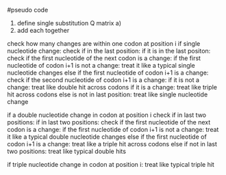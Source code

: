 #pseudo code
1) define single substitution Q matrix
  a)
2) add each together



check how many changes are within one codon at position i
  if single nucleotide change:
    check if in the last position:
      if it is in the last positon:
        check if the first nucleotide of the next codon is a change:
          if the first nucleotide of codon i+1 is not a change:
            treat it like a typical single nucleotide changes
          else if the first nucleotide of codon i+1 is a change:
            check if the second nucleotide of codon i+1 is a change:
              if it is not a change:
                treat like double hit across codons
              if it is a change:
                treat like triple hit across codons
      else is not in last position:
        treat like single nucleotide change

  if a double nucleotide change in codon at position i
    check if in last two positions:
      if in last two positions:
        check if the first nucleotide of the next codon is a change:
          if the first nucleotide of codon i+1 is not a change:
            treat it like a typical double nucleotide changes
          else if the first nucleotide of codon i+1 is a change:
            treat like a triple hit across codons
      else if not in last two positions:
        treat like typical double hits

  if triple nucleotide change in codon at position i:
    treat like typical triple hit
